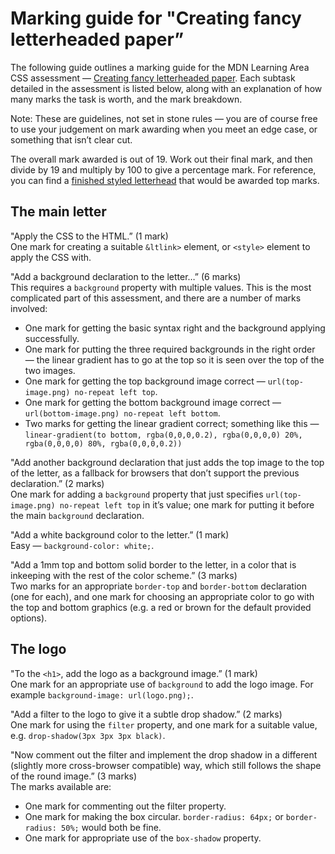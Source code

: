 Marking guide for "Creating fancy letterheaded paper”
=====================================================

The following guide outlines a marking guide for the MDN Learning Area CSS assessment — [Creating fancy letterheaded paper](https://developer.mozilla.org/en-US/Learn/CSS/Styling_boxes/Creating_fancy_letterheaded_paper). Each subtask detailed in the assessment is listed below, along with an explanation of how many marks the task is worth, and the mark breakdown.

Note: These are guidelines, not set in stone rules — you are of course free to use your judgement on mark awarding when you meet an edge case, or something that isn’t clear cut.

The overall mark awarded is out of 19. Work out their final mark, and then divide by 19 and multiply by 100 to give a percentage mark. For reference, you can find a [finished styled letterhead](index.html) that would be awarded top marks.

The main letter
---------------

 "Apply the CSS to the HTML.” (1 mark)   
One mark for creating a suitable `&ltlink>` element, or `<style>` element to apply the CSS with.

 "Add a background declaration to the letter…” (6 marks)   
This requires a `background` property with multiple values. This is the most complicated part of this assessment, and there are a number of marks involved:

-   One mark for getting the basic syntax right and the background applying successfully.
-   One mark for putting the three required backgrounds in the right order — the linear gradient has to go at the top so it is seen over the top of the two images.
-   One mark for getting the top background image correct — `url(top-image.png) no-repeat left top`.
-   One mark for getting the bottom background image correct — `url(bottom-image.png) no-repeat left bottom`.
-   Two marks for getting the linear gradient correct; something like this — `linear-gradient(to bottom, rgba(0,0,0,0.2), rgba(0,0,0,0) 20%, rgba(0,0,0,0) 80%, rgba(0,0,0,0.2))`

 "Add another background declaration that just adds the top image to the top of the letter, as a fallback for browsers that don’t support the previous declaration.” (2 marks)   
One mark for adding a `background` property that just specifies `url(top-image.png) no-repeat left top` in it’s value; one mark for putting it before the main `background` declaration.

 "Add a white background color to the letter.” (1 mark)   
Easy — `background-color: white;`.

 "Add a 1mm top and bottom solid border to the letter, in a color that is inkeeping with the rest of the color scheme.” (3 marks)   
Two marks for an appropriate `border-top` and `border-bottom` declaration (one for each), and one mark for choosing an appropriate color to go with the top and bottom graphics (e.g. a red or brown for the default provided options).

The logo
--------

 "To the `<h1>`, add the logo as a background image.” (1 mark)   
One mark for an appropriate use of `background` to add the logo image. For example `background-image: url(logo.png);`.

 "Add a filter to the logo to give it a subtle drop shadow.” (2 marks)   
One mark for using the `filter` property, and one mark for a suitable value, e.g. `drop-shadow(3px 3px 3px black)`.

 "Now comment out the filter and implement the drop shadow in a different (slightly more cross-browser compatible) way, which still follows the shape of the round image.” (3 marks)   
The marks available are:

-   One mark for commenting out the filter property.
-   One mark for making the box circular. `border-radius: 64px;` or `border-radius: 50%;` would both be fine.
-   One mark for appropriate use of the `box-shadow` property.
